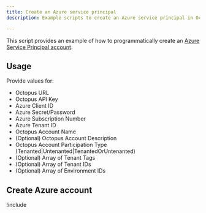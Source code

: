 ```yaml
---
title: Create an Azure service principal
description: Example scripts to create an Azure service principal in Octopus.

---
```


This script provides an example of how to programmatically create an [Azure Service Principal account](/docs/infrastructure/deployment-targets/azure/index.md#azure-service-principal).

## Usage

Provide values for:

- Octopus URL
- Octopus API Key
- Azure Client ID
- Azure Secret/Password
- Azure Subscription Number
- Azure Tenant ID
- Octopus Account Name
- (Optional) Octopus Account Description
- Octopus Account Participation Type (Tenanted|Untenanted|TenantedOrUntenanted)
- (Optional) Array of Tenant Tags
- (Optional) Array of Tenant IDs
- (Optional) Array of Environment IDs

## Create Azure account

!include <create-azure-service-principal-scripts>
